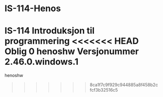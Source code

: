 # IS-114-Henos
IS-114 Introduksjon til programmering
<<<<<<< HEAD
Oblig 0
henoshw
Versjonummer 2.46.0.windows.1
=======
henoshw
>>>>>>> 8ca1f7c9f929c944885a8f458b2cfcf3b32516c5
